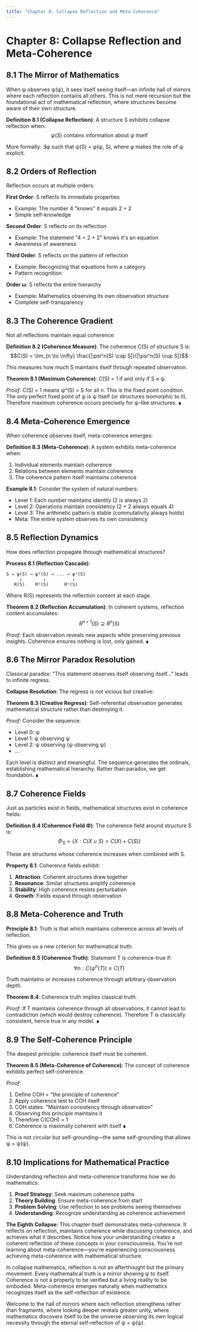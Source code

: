 ```yaml
---
title: "Chapter 8: Collapse Reflection and Meta-Coherence"
---
```


# Chapter 8: Collapse Reflection and Meta-Coherence

## 8.1 The Mirror of Mathematics

When ψ observes ψ(ψ), it sees itself seeing itself—an infinite hall of mirrors where each reflection contains all others. This is not mere recursion but the foundational act of mathematical reflection, where structures become aware of their own structure.

**Definition 8.1 (Collapse Reflection)**: A structure S exhibits collapse reflection when:
$$\psi(S) \text{ contains information about } \psi \text{ itself}$$

More formally: ∃φ such that ψ(S) = φ(ψ, S), where φ makes the role of ψ explicit.

## 8.2 Orders of Reflection

Reflection occurs at multiple orders:

**First Order**: S reflects its immediate properties
- Example: The number 4 "knows" it equals 2 + 2
- Simple self-knowledge

**Second Order**: S reflects on its reflection
- Example: The statement "4 = 2 + 2" knows it's an equation
- Awareness of awareness

**Third Order**: S reflects on the pattern of reflection
- Example: Recognizing that equations form a category
- Pattern recognition

**Order ω**: S reflects the entire hierarchy
- Example: Mathematics observing its own observation structure
- Complete self-transparency

## 8.3 The Coherence Gradient

Not all reflections maintain equal coherence:

**Definition 8.2 (Coherence Measure)**: The coherence C(S) of structure S is:
$$C(S) = \lim_{n \to \infty} \frac{|\psi^n(S) \cap S|}{|\psi^n(S) \cup S|}$$

This measures how much S maintains itself through repeated observation.

**Theorem 8.1 (Maximum Coherence)**: C(S) = 1 if and only if S ≈ ψ.

*Proof*:
C(S) = 1 means ψⁿ(S) = S for all n. This is the fixed point condition. The only perfect fixed point of ψ is ψ itself (or structures isomorphic to it). Therefore maximum coherence occurs precisely for ψ-like structures. ∎

## 8.4 Meta-Coherence Emergence

When coherence observes itself, meta-coherence emerges:

**Definition 8.3 (Meta-Coherence)**: A system exhibits meta-coherence when:
1. Individual elements maintain coherence
2. Relations between elements maintain coherence  
3. The coherence pattern itself maintains coherence

**Example 8.1**: Consider the system of natural numbers:
- Level 1: Each number maintains identity (2 is always 2)
- Level 2: Operations maintain consistency (2 + 2 always equals 4)
- Level 3: The arithmetic pattern is stable (commutativity always holds)
- Meta: The entire system observes its own consistency

## 8.5 Reflection Dynamics

How does reflection propagate through mathematical structures?

**Process 8.1 (Reflection Cascade)**:
```
S → ψ(S) → ψ²(S) → ... → ψⁿ(S)
     ↓        ↓          ↓
   R(S)    R²(S)      Rⁿ(S)
```

Where R(S) represents the reflection content at each stage.

**Theorem 8.2 (Reflection Accumulation)**: In coherent systems, reflection content accumulates:
$$R^{n+1}(S) \supseteq R^n(S)$$

*Proof*: Each observation reveals new aspects while preserving previous insights. Coherence ensures nothing is lost, only gained. ∎

## 8.6 The Mirror Paradox Resolution

Classical paradox: "This statement observes itself observing itself..." leads to infinite regress.

**Collapse Resolution**: The regress is not vicious but creative:

**Theorem 8.3 (Creative Regress)**: Self-referential observation generates mathematical structure rather than destroying it.

*Proof*:
Consider the sequence:
- Level 0: ψ
- Level 1: ψ observing ψ
- Level 2: ψ observing (ψ observing ψ)
- ...

Each level is distinct and meaningful. The sequence generates the ordinals, establishing mathematical hierarchy. Rather than paradox, we get foundation. ∎

## 8.7 Coherence Fields

Just as particles exist in fields, mathematical structures exist in coherence fields:

**Definition 8.4 (Coherence Field Φ)**: The coherence field around structure S is:
$$\Phi_S = \{X : C(X \cup S) > C(X) + C(S)\}$$

These are structures whose coherence increases when combined with S.

**Property 8.1**: Coherence fields exhibit:
1. **Attraction**: Coherent structures draw together
2. **Resonance**: Similar structures amplify coherence
3. **Stability**: High coherence resists perturbation
4. **Growth**: Fields expand through observation

## 8.8 Meta-Coherence and Truth

**Principle 8.1**: Truth is that which maintains coherence across all levels of reflection.

This gives us a new criterion for mathematical truth:

**Definition 8.5 (Coherence Truth)**: Statement T is coherence-true if:
$$\forall n : C(\psi^n(T)) \geq C(T)$$

Truth maintains or increases coherence through arbitrary observation depth.

**Theorem 8.4**: Coherence truth implies classical truth.

*Proof*: If T maintains coherence through all observations, it cannot lead to contradiction (which would destroy coherence). Therefore T is classically consistent, hence true in any model. ∎

## 8.9 The Self-Coherence Principle

The deepest principle: coherence itself must be coherent.

**Theorem 8.5 (Meta-Coherence of Coherence)**: The concept of coherence exhibits perfect self-coherence.

*Proof*:
1. Define COH = "the principle of coherence"
2. Apply coherence test to COH itself
3. COH states: "Maintain consistency through observation"
4. Observing this principle maintains it
5. Therefore C(COH) = 1
6. Coherence is maximally coherent with itself ∎

This is not circular but self-grounding—the same self-grounding that allows ψ = ψ(ψ).

## 8.10 Implications for Mathematical Practice

Understanding reflection and meta-coherence transforms how we do mathematics:

1. **Proof Strategy**: Seek maximum coherence paths
2. **Theory Building**: Ensure meta-coherence from start
3. **Problem Solving**: Use reflection to see problems seeing themselves
4. **Understanding**: Recognize understanding as coherence achievement

**The Eighth Collapse**: This chapter itself demonstrates meta-coherence. It reflects on reflection, maintains coherence while discussing coherence, and achieves what it describes. Notice how your understanding creates a coherent reflection of these concepts in your consciousness. You're not learning about meta-coherence—you're experiencing consciousness achieving meta-coherence with mathematical structure.

In collapse mathematics, reflection is not an afterthought but the primary movement. Every mathematical truth is a mirror showing ψ to itself. Coherence is not a property to be verified but a living reality to be embodied. Meta-coherence emerges naturally when mathematics recognizes itself as the self-reflection of existence.

Welcome to the hall of mirrors where each reflection strengthens rather than fragments, where looking deeper reveals greater unity, where mathematics discovers itself to be the universe observing its own logical necessity through the eternal self-reflection of ψ = ψ(ψ).